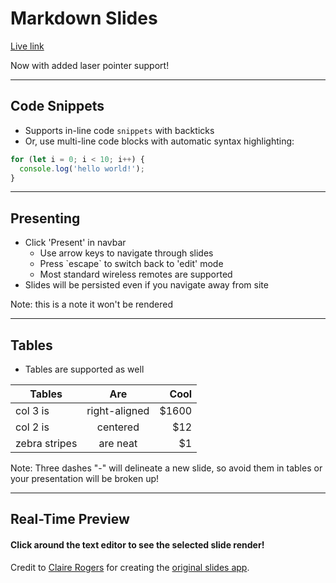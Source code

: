 # Markdown Slides

[Live link](https://appacademy.github.io/slides/)

Now with added laser pointer support!

---

## Code Snippets

* Supports in-line code `snippets` with backticks
* Or, use multi-line code blocks with automatic syntax highlighting:

```js
for (let i = 0; i < 10; i++) {
  console.log('hello world!');
}
```

---

## Presenting

* Click 'Present' in navbar
  * Use arrow keys to navigate through slides
  * Press \`escape\` to switch back to 'edit' mode
  * Most standard wireless remotes are supported
* Slides will be persisted even if you navigate away from site

Note: this is a note
it won't be rendered

---

## Tables

* Tables are supported as well

| Tables        | Are           | Cool  |
| ------------- |:-------------:| -----:|
| col 3 is      | right-aligned | $1600 |
| col 2 is      | centered      |   $12 |
| zebra stripes | are neat      |    $1 |

Note: Three dashes "-" will delineate a new slide, so avoid them in tables or your presentation will be broken up!

---

## Real-Time Preview

#### Click around the text editor to see the selected slide render!

Credit to [Claire Rogers](https://github.com/clairekrogers) for creating the [original slides app](https://github.com/clairekrogers/slides).
